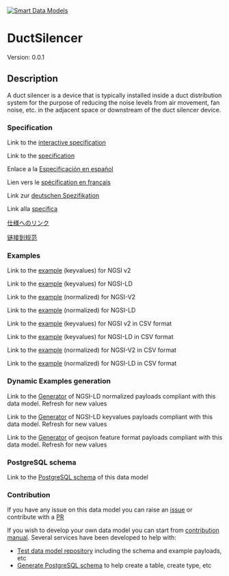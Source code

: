 [![Smart Data Models](https://smartdatamodels.org/wp-content/uploads/2022/01/SmartDataModels_logo.png "Logo")](https://smartdatamodels.org)
# DuctSilencer
Version: 0.0.1

## Description 

A duct silencer is a device that is typically installed inside a duct distribution system for the purpose of reducing the noise levels from air movement, fan noise, etc. in the adjacent space or downstream of the duct silencer device.
### Specification

Link to the [interactive specification](https://swagger.lab.fiware.org/?url=https://smart-data-models.github.io/dataModel.S4BLDG/DuctSilencer/swagger.yaml)

Link to the [specification](https://github.com/smart-data-models/dataModel.S4BLDG/blob/master/DuctSilencer/doc/spec.md)

Enlace a la [Especificación en español](https://github.com/smart-data-models/dataModel.S4BLDG/blob/master/DuctSilencer/doc/spec_ES.md)

Lien vers le [spécification en français](https://github.com/smart-data-models/dataModel.S4BLDG/blob/master/DuctSilencer/doc/spec_FR.md)

Link zur [deutschen Spezifikation](https://github.com/smart-data-models/dataModel.S4BLDG/blob/master/DuctSilencer/doc/spec_DE.md)

Link alla [specifica](https://github.com/smart-data-models/dataModel.S4BLDG/blob/master/DuctSilencer/doc/spec_IT.md)

[仕様へのリンク](https://github.com/smart-data-models/dataModel.S4BLDG/blob/master/DuctSilencer/doc/spec_JA.md)

[链接到规范](https://github.com/smart-data-models/dataModel.S4BLDG/blob/master/DuctSilencer/doc/spec_ZH.md)
### Examples

Link to the [example](https://smart-data-models.github.io/dataModel.S4BLDG/DuctSilencer/examples/example.json) (keyvalues) for NGSI v2

Link to the [example](https://smart-data-models.github.io/dataModel.S4BLDG/DuctSilencer/examples/example.jsonld) (keyvalues) for NGSI-LD

Link to the [example](https://smart-data-models.github.io/dataModel.S4BLDG/DuctSilencer/examples/example-normalized.json) (normalized) for NGSI-V2

Link to the [example](https://smart-data-models.github.io/dataModel.S4BLDG/DuctSilencer/examples/example-normalized.jsonld) (normalized) for NGSI-LD

Link to the [example](https://smart-data-models.github.io/dataModel.S4BLDG/DuctSilencer/examples/example.json.csv) (keyvalues) for NGSI v2 in CSV format

Link to the [example](https://smart-data-models.github.io/dataModel.S4BLDG/DuctSilencer/examples/example.jsonld.csv) (keyvalues) for NGSI-LD in CSV format

Link to the [example](https://smart-data-models.github.io/dataModel.S4BLDG/DuctSilencer/examples/example-normalized.json.csv) (normalized) for NGSI-V2 in CSV format

Link to the [example](https://smart-data-models.github.io/dataModel.S4BLDG/DuctSilencer/examples/example-normalized.jsonld.csv) (normalized) for NGSI-LD in CSV format
### Dynamic Examples generation

Link to the [Generator](https://smartdatamodels.org/extra/ngsi-ld_generator.php?schemaUrl=https://raw.githubusercontent.com/smart-data-models/dataModel.S4BLDG/master/DuctSilencer/schema.json&email=info@smartdatamodels.org) of NGSI-LD normalized payloads compliant with this data model. Refresh for new values

Link to the [Generator](https://smartdatamodels.org/extra/ngsi-ld_generator_keyvalues.php?schemaUrl=https://raw.githubusercontent.com/smart-data-models/dataModel.S4BLDG/master/DuctSilencer/schema.json&email=info@smartdatamodels.org) of NGSI-LD keyvalues payloads compliant with this data model. Refresh for new values

Link to the [Generator](https://smartdatamodels.org/extra/geojson_features_generator.php?schemaUrl=https://raw.githubusercontent.com/smart-data-models/dataModel.S4BLDG/master/DuctSilencer/schema.json&email=info@smartdatamodels.org) of geojson feature format payloads compliant with this data model. Refresh for new values
### PostgreSQL schema

Link to the [PostgreSQL schema](https://smart-data-models.github.io/dataModel.S4BLDG/DuctSilencer/schema.sql) of this data model
### Contribution

 If you have any issue on this data model you can raise an [issue](https://github.com/smart-data-models/dataModel.S4BLDG/issues)  or contribute with a [PR](https://github.com/smart-data-models/dataModel.S4BLDG/pulls)

 If you wish to develop your own data model you can start from [contribution manual](https://bit.ly/contribution_manual). Several services have been developed to help with: 
 - [Test data model repository](https://smartdatamodels.org/index.php/data-models-contribution-api/) including the schema and example payloads, etc
 - [Generate PostgreSQL schema](https://smartdatamodels.org/index.php/sql-service/) to help create a table, create type, etc